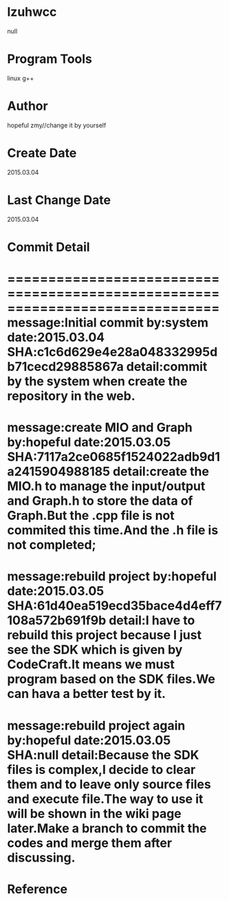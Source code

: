 # lzuhwcc
null
# Program Tools
linux g++
# Author
hopeful zmy//change it by yourself
# Create Date
2015.03.04
# Last Change Date
2015.03.04
# Commit Detail
==============================================================================
message:Initial commit
by:system
date:2015.03.04
SHA:c1c6d629e4e28a048332995db71cecd29885867a
detail:commit by the system when create the repository in the web.
==============================================================================
message:create MIO and Graph
by:hopeful
date:2015.03.05
SHA:7117a2ce0685f1524022adb9d1a2415904988185
detail:create the MIO.h to manage the input/output and Graph.h to store the data of Graph.But the .cpp file is not commited this time.And the .h file is not completed;
==============================================================================
message:rebuild project
by:hopeful
date:2015.03.05
SHA:61d40ea519ecd35bace4d4eff7108a572b691f9b
detail:I have to rebuild this project because I just see the SDK which is given by CodeCraft.It means we must program based on the SDK files.We can hava a better test by it.
==============================================================================
message:rebuild project again
by:hopeful
date:2015.03.05
SHA:null
detail:Because the SDK files is complex,I decide to clear them and to leave only source files and execute file.The way to use it will be shown in the wiki page later.Make a branch to commit the codes and merge them after discussing.
==============================================================================
# Reference

